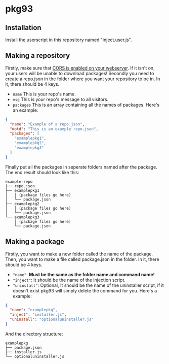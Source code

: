# pkg93

## Installation
Install the userscript in this repository named "inject.user.js".

## Making a repository
Firstly, make sure that [CORS is enabled on your webserver](https://enable-cors.org/server.html).
If it isn't on, your users will be unable to download packages!
Secondly you need to create a repo.json in the folder where you want your repository to be in.
In it, there should be 4 keys.
- `name` This is your repo's name.
- `msg` This is your repo's message to all visitors.
- `packages` This is an array containing all the names of packages.
Here's an example:
```json
{
  "name": "Example of a repo.json",
  "motd": "This is an example repo.json",
  "packages": [
    "examplepkg1",
    "examplepkg2",
    "examplepkg3"
  ]
}
```
Finally put all the packages in seperate folders named after the package.
The end result should look like this:
```
example-repo
├── repo.json
├── examplepkg1
│   │ (package files go here)
│   └── package.json
├── examplepkg2
│   │ (package files go here)
│   └── package.json
└── examplepkg3
    │ (package files go here)
    └── package.json
```

## Making a package
Firstly, you want to make a new folder called the name of the package.
Then, you want to make a file called package.json in the folder.
In it, there should be 4 keys.
- `"name"`: **Must be the same as the folder name and command name!**
- `"inject"`: It should be the name of the injection script.
- `"uninstall"`: Optional, It should be the name of the uninstaller script, if it doesn't exist pkg93 will simply delete the command for you.
Here's a example:
```json
{
  "name": "examplepkg",
  "inject": "installer.js",
  "uninstall": "optionaluninstaller.js"
}
```
And the directory structure:
```
examplepkg
├── package.json
├── installer.js
└── optionaluninstaller.js
```
